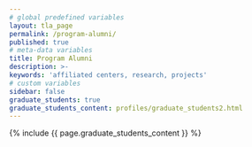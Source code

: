 ```yaml
---
# global predefined variables
layout: tla_page
permalink: /program-alumni/
published: true
# meta-data variables
title: Program Alumni
description: >-
keywords: 'affiliated centers, research, projects'
# custom variables
sidebar: false
graduate_students: true
graduate_students_content: profiles/graduate_students2.html
---
```

{% include {{ page.graduate_students_content }} %}

